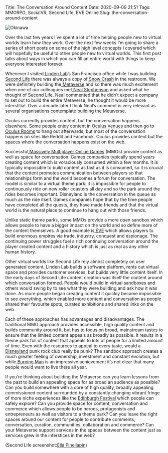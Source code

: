 Title: The Conversation Around Content
Date: 2020-09-09 21:51
Tags: MMORPG, SocialVR, Second Life, EVE Online
Slug: the-conversation-around-content

![Okinawa](https://live.staticflickr.com/1774/29966478168_f82b129a8a_b.jpg "Okinawa")

Over the last few years I’ve spent a lot of time helping people new to
virtual worlds learn how they work. Over the next few weeks I’m going
to share a series of short posts on some of the high level concepts I
covered which will hopefully be useful to other people new to virtual
worlds. This first post talks about ways in which you can fill an
entire world with things to keep everyone interested forever.

Whenever I visited[ Linden Lab](https://www.lindenlab.com/)’s San
Francisco office while I was building[ Second
Life](https://secondlife.com/) there was always a copy of[ Snow
Crash](https://en.wikipedia.org/wiki/Snow_Crash) in the restroom. We
were definitely building the[
Metaverse](https://en.wikipedia.org/wiki/Metaverse) and so there was
much excitement when one of our colleagues met[ Neal
Stephenson](https://nealstephenson.com)
and asked what he thought of Second Life. Neal commented that he
didn’t expect a company to set out to build the entire Metaverse, he
thought it would be more interstitial. Over a decade later I think
Neal’s comment is very relevant as several organisations contemplate
building the Metaverse.

Oculus currently provides content, but the conversation happens
elsewhere. Some people enjoy content in[ Oculus
Venues](https://www.facebook.com/VenuesOculus/) and then go to[ Oculus
Rooms](https://www.oculus.com/experiences/go/1101959559889232/) to
hang out afterwards, but most of the conversation happens on sites
like Reddit and Facebook. Oculus provides content but the spaces where
the conversation happens exist on the web.

Successful[ Massively Multiplayer Online
Games](https://en.wikipedia.org/wiki/Massively_multiplayer_online_game)
(MMOs) provide content as well as space for conversation. Games
companies typically spend years creating content which is voraciously
consumed within a few months. It is typically impossible to build
content as fast as it is consumed, so it is crucial that the content
promotes communication between players so that relationships form and
the world becomes a forum for conversation. The model is similar to a
virtual theme park: it is impossible for people to continuously ride
on new roller coasters all day and so the park around the rides
becomes important. Disneyland is the conversation in the queue as much
as the ride itself. Games companies hope that by the time people have
completed all the quests, they have made friends and that the virtual
world is the natural place to continue to hang out with those friends.

Unlike static theme parks, some MMOs provide a more open sandbox which
allows people to have a bigger impact on the world and so define more
of the content themselves. A good example is[
EVE](https://www.eveonline.com)
which allows players to build enormous empires via trade, industry,
conquest and espionage. The continuing power struggles fuel a rich
continuing conversation around the player created content and a
history which is just as real as any other human history.

Other virtual worlds like Second Life rely almost completely on user
generated content. Linden Lab builds a software platform, rents out
virtual space and provides customer services, but builds very little
content itself. In the early days of Second Life content creation was
itself the content around which conversation formed. People would
build in virtual sandboxes and others would swing by to see what they
were building and ask how it was done. As more people began creating
content it quickly became impossible to see everything, which enabled
more content and conversation as people shared their favourite spots,
curated exhibitions and shared links on the web.

Each of these approaches has advantages and disadvantages. The
traditional MMO approach provides accessible, high quality content and
builds community around it, but has to focus on broad, mainstream
tastes to ensure that the limited content appeals as broadly as
possible. It results in a theme park full of content that appeals to
lots of people for a limited amount of time. Even with the resources
to appeal to every taste, would a[
Disneyland](https://disneyland.disney.go.com)
punk rock club really be punk? The sandbox approach creates a much
greater feeling of ownership, investment and constant evolution, but
while[ Burning
Man](https://burningman.org)
is an impressive achievement it’s not clear that many people would
want to live there all year.

If you’re thinking about building the Metaverse can you learn lessons
from the past to build an appealing space for as broad an audience as
possible? Can you build somewhere with a core of high quality, broadly
appealing commissioned content surrounded by a constantly changing
vibrant fringe of more niche experiences like the [Edinburgh
Festival](https://en.wikipedia.org/wiki/Edinburgh_Festival_Fringe)
which people can safely explore? Can you provide space for content,
conversation and commerce which allows people to be heroes,
protagonists and entrepreneurs as well as visitors to a theme park?
Can you leave the right spaces around our content for people to
contribute comments, conversation, curation, communities,
collaboration and commerce? Can your Metaverse support services in the
spaces between the content just as services grew in the interstices in
the web?

(Second Life screenshot:[Ella Pinellapin](https://www.flickr.com/photos/ellapinellapin/29966478168/))
